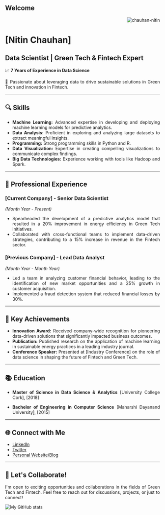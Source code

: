 <div align="justify">
  
<h2 align="justify"> Welcome</h2>
<p align="right"> <img src="https://komarev.com/ghpvc/?username=chauhan-nitin&label=Profile%20views&color=0eb6a3&style=flat" alt="chauhan-nitin" /> </p>

# [Nitin Chauhan]
## Data Scientist | Green Tech & Fintech Expert

📈 **7 Years of Experience in Data Science**

🌱 Passionate about leveraging data to drive sustainable solutions in Green Tech and innovation in Fintech.

---

## 🔍 Skills
- **Machine Learning:** Advanced expertise in developing and deploying machine learning models for predictive analytics.
- **Data Analysis:** Proficient in exploring and analyzing large datasets to extract meaningful insights.
- **Programming:** Strong programming skills in Python and R.
- **Data Visualization:** Expertise in creating compelling visualizations to communicate complex findings.
- **Big Data Technologies:** Experience working with tools like Hadoop and Spark.

---

## 💼 Professional Experience

### [Current Company] - Senior Data Scientist
_(Month Year - Present)_

- Spearheaded the development of a predictive analytics model that resulted in a 20% improvement in energy efficiency in Green Tech initiatives.
- Collaborated with cross-functional teams to implement data-driven strategies, contributing to a 15% increase in revenue in the Fintech sector.

### [Previous Company] - Lead Data Analyst
_(Month Year - Month Year)_

- Led a team in analyzing customer financial behavior, leading to the identification of new market opportunities and a 25% growth in customer acquisition.
- Implemented a fraud detection system that reduced financial losses by 30%.

---

## 🚀 Key Achievements
- **Innovation Award:** Received company-wide recognition for pioneering data-driven solutions that significantly impacted business outcomes.
- **Publication:** Published research on the application of machine learning in sustainable energy practices in a leading industry journal.
- **Conference Speaker:** Presented at [Industry Conference] on the role of data science in shaping the future of Fintech and Green Tech.

---

## 📚 Education
- **Master of Science in Data Science & Analytics**
  [University College Cork], [2018]

- **Bachelor of Engineering in Computer Science**
  [Maharshi Dayanand University], [2015]

---

## 🌐 Connect with Me
- [LinkedIn](https://www.linkedin.com/in/yourname)
- [Twitter](https://twitter.com/yourhandle)
- [Personal Website/Blog](https://www.yourwebsite.com)

---

## 🤝 Let's Collaborate!
I'm open to exciting opportunities and collaborations in the fields of Green Tech and Fintech. Feel free to reach out for discussions, projects, or just to connect!

![My GitHub stats](https://github-readme-stats.vercel.app/api?username=chauhan-nitin&show_icons=true&hide=contribs&theme=merko)
</div>





